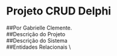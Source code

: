 # Projeto CRUD Delphi
##Por Gabrielle Clemente. \
##Descrição do Projeto \
##Descrição do Sistema \
##Entidades Relacionais \
